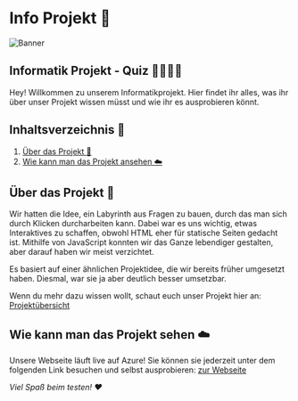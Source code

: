 # Info Projekt 🚀

![Banner](https://i.imgur.com/MVpOA9N.png)

## Informatik Projekt - Quiz 👨‍💻👩‍💻

Hey! Willkommen zu unserem Informatikprojekt. Hier findet ihr alles, was ihr über unser Projekt wissen müsst und wie ihr
es
ausprobieren könnt.

## Inhaltsverzeichnis 📑

1. [Über das Projekt 📖](#über-das-projekt-)
2. [Wie kann man das Projekt ansehen ☁️](#wie-kann-man-das-projekt-sehen-)

## Über das Projekt 📖

Wir hatten die Idee, ein Labyrinth aus Fragen zu bauen, durch das man sich durch Klicken durcharbeiten kann. Dabei war
es uns wichtig, etwas Interaktives zu schaffen, obwohl HTML eher für statische Seiten gedacht ist. Mithilfe von
JavaScript konnten wir das Ganze lebendiger gestalten, aber darauf haben wir meist verzichtet.

Es basiert auf einer ähnlichen Projektidee, die wir bereits früher umgesetzt haben. Diesmal, war sie ja aber deutlich
besser umsetzbar.

Wenn du mehr dazu wissen wollt, schaut euch unser Projekt hier an: [Projektübersicht](https://hdf.tf/welcome.html)

## Wie kann man das Projekt sehen ☁️

Unsere Webseite läuft live auf Azure! Sie können sie jederzeit unter dem folgenden Link besuchen und selbst
ausprobieren: [zur Webseite](https://hdf.tf/)

*Viel Spaß beim testen! ♥️*

